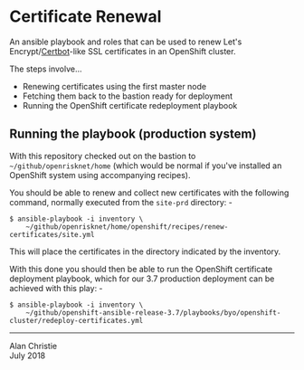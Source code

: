 # Certificate Renewal
An ansible playbook and roles that can be used to renew
Let's Encrypt/[Certbot]-like SSL certificates in an OpenShift cluster.

The steps involve...

-   Renewing certificates using the first master node
-   Fetching them back to the bastion ready for deployment
-   Running the OpenShift certificate redeployment playbook

## Running the playbook (production system)
With this repository checked out on the bastion to `~/github/openrisknet/home`
(which would be normal if you've installed an OpenShift system using
accompanying recipes).
 
You should be able to renew and collect new certificates with the following
command, normally executed from the `site-prd` directory: -

    $ ansible-playbook -i inventory \
        ~/github/openrisknet/home/openshift/recipes/renew-certificates/site.yml

This will place the certificates in the directory indicated by the inventory.

With this done you should then be able to run the OpenShift certificate
deployment playbook, which for our 3.7 production deployment can be achieved
with this play: -

    $ ansible-playbook -i inventory \
        ~/github/openshift-ansible-release-3.7/playbooks/byo/openshift-cluster/redeploy-certificates.yml

---

Alan Christie  
July 2018

[certbot]: https://certbot.eff.org
